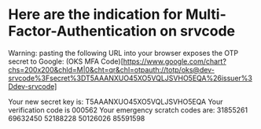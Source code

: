 # Here are the indication for Multi-Factor-Authentication on srvcode

Warning: pasting the following URL into your browser exposes the OTP secret to Google:
  (OKS MFA Code)[https://www.google.com/chart?chs=200x200&chld=M|0&cht=qr&chl=otpauth://totp/oks@dev-srvcode%3Fsecret%3DT5AAANXUO45XO5VQLJSVHO5EQA%26issuer%3Ddev-srvcode]

Your new secret key is: T5AAANXUO45XO5VQLJSVHO5EQA
Your verification code is 000562
Your emergency scratch codes are:
  31855261
  69632450
  52188228
  50126026
  85591598
